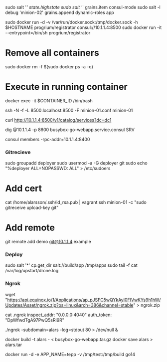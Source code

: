  
 sudo salt '*' state.highstate
 sudo salt '*' grains.item consul-mode
 sudo salt -l debug 'minion-02' grains.append dynamic-roles app

sudo docker run -d -v /var/run/docker.sock:/tmp/docker.sock -h $HOSTNAME progrium/registrator consul://10.1.1.4:8500
sudo docker run -it --entrypoint=/bin/sh progrium/registrator

# Remove all containers
sudo docker rm -f $(sudo docker ps -a -q)

# Execute in running container
docker exec -it $CONTAINER_ID /bin/bash

ssh -N -f -L 8500:localhost:8500 -F minion-01.conf minion-01

curl http://10.1.1.4:8500/v1/catalog/services?dc=dc1

dig @10.1.1.4 -p 8600 busybox-go-webapp.service.consul SRV

consul members -rpc-addr=10.1.1.4:8400

### Gitrecieve
sudo groupadd deployer
sudo usermod -a -G deployer git
sudo echo "%deployer ALL=NOPASSWD: ALL" > /etc/sudoers

# Add cert 
cat /home/alarsson/.ssh/id_rsa.pub | vagrant ssh minion-01 -c "sudo gitreceive upload-key git" 

# Add remote
git remote add demo  git@10.1.1.4:example

### Deploy
sudo salt '*' cp.get_dir salt://build/app /tmp/apps
sudo tail -f cat /var/log/upstart/drone.log

### Ngrok
wget "https://api.equinox.io/1/Applications/ap_pJSFC5wQYkAyI0FIVwKYs9h1hW/Updates/Asset/ngrok.zip?os=linux&arch=386&channel=stable" > ngrok.zip

cat .ngrok
inspect_addr: "0.0.0.0:4040"
auth_token: "DpWfwdTgA97PwQ5sRl9R"

 ./ngrok -subdomain=alars -log=stdout 80 > /dev/null &

 docker build -t alars - < busybox-go-webapp.tar.gz
 docker save alars > alars.tar

 docker run -d -e APP_NAME=tepp -v /tmp/test:/tmp/build go14

 